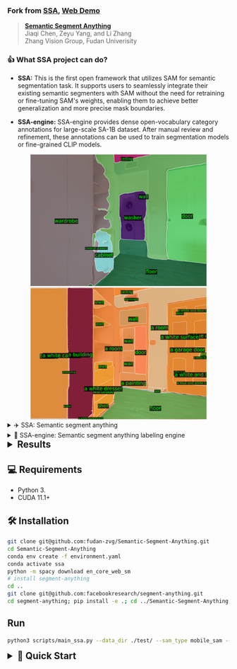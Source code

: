 
### Fork from [SSA](https://github.com/fudan-zvg/Semantic-Segment-Anything), [Web Demo](https://replicate.com/cjwbw/semantic-segment-anything)
> **[Semantic Segment Anything](https://github.com/fudan-zvg/Semantic-Segment-Anything)**  
> Jiaqi Chen, Zeyu Yang, and Li Zhang  
> Zhang Vision Group, Fudan Univerisity

### 👍 What SSA project can do?
- **SSA:** This is the first open framework that utilizes SAM for semantic segmentation task. It supports users to seamlessly integrate their existing semantic segmenters with SAM without the need for retraining or fine-tuning SAM's weights, enabling them to achieve better generalization and more precise mask boundaries.  

- **SSA-engine:** SSA-engine provides dense open-vocabulary category annotations for large-scale SA-1B dataset. After manual review and refinement, these annotations can be used to train segmentation models or fine-grained CLIP models.
<center class="half">
    <img src="./figures/hm3d.png_ssa.png" width="400"/>
    <img src="./figures/hm3d.png_ssa_engine.png" width="400"/>
</center>

<details>
<summary style="section-header">✈️ SSA: Semantic segment anything</summary>

![](./figures/SSA.png)
Before the introduction of SAM, most semantic segmentation application scenarios already had their own models. These models could provide rough category classifications for regions, but were blurry and imprecise at the edges, lacking accurate masks. To address this issue, we propose an open framework called SSA that leverages SAM to enhance the performance of existing models. Specifically, the original semantic segmentation models provide category predictions while the powerful SAM provides masks.

If you have already trained a semantic segmentation model on your dataset, you don't need to retrain a new SAM-based model for more accurate segmentation. Instead, you can continue to use the existing model as the Semantic branch. SAM's strong generalization and image segmentation abilities can improve the performance of the original model. It is worth noting that SSA is suitable for scenarios where the predicted mask boundaries by the original segmentor are not highly accurate. If the original model's segmentation is already very accurate, SSA may not provide a significant improvement.

SSA consists of two branches, Mask branch and Semantic branch, as well as a voting module that determines the category for each mask.
- **(I) Mask branch (blue).** SAM serves as the Mask branch and provides a set of masks with clear boundaries. 

- **(II) Semantic branch (purple).** This branch provides the category for each pixel, which is implemented by a semantic segmentor that users can customize in terms of the segmentor's architecture and the interested categories. The segmentor does not need to have highly detailed boundaries, but it should classify each region as accurately as possible.

- **(III) Semantic Voting module (red).** This module crops out the corresponding pixel categories based on the mask's position. The top-1 category among these pixel categories is considered as the classification result for that mask.
</details>

<details>
<summary style="section-header">🚄 SSA-engine: Semantic segment anything labeling engine</summary>
![](./figures/SSA_model.png)
SSA-engine is an automated annotation engine that serves as the initial semantic labeling for the SA-1B dataset. While human review and refinement may be required for more accurate labeling.
Thanks to the combined architecture of close-set segmentation and open-vocabulary segmentation, SSA-engine produces satisfactory labeling for most samples and has the capability to provide more detailed annotations using image caption method.

This tool fills the gap in SA-1B's limited fine-grained semantic labeling, while also significantly reducing the need for manual annotation and associated costs. 
It has the potential to serve as a foundation for training large-scale visual perception models and more fine-grained CLIP models.

The SSA-engine consists of three components:
- **(I) Close-set semantic segmentor (green).** Two close-set semantic segmentation models trained on COCO and ADE20K datasets respectively are used to segment the image and obtain rough category information. The predicted categories only include simple and basic categories to ensure that each mask receives a relevant label.
- **(II) Open-vocabulary classifier (blue).** An image captioning model is utilized to describe the cropped image patch corresponding to each mask. Nouns or phrases are then extracted as candidate open-vocabulary categories. This process provides more diverse category labels.
- **(III) Final decision module (orange).** The SSA-engine uses a Class proposal filter (_i.e._ a CLIP) to filter out the top-_k_ most reasonable predictions from the mixed class list. Finally, the Open-vocabulary Segmentor predicts the most suitable category within the mask region based on the top-_k_ classes and image patch.
</details>

<details>
<summary class="section-header">Results</summary>
All results were tested on a single NVIDIA A6000 GPU.

### 1. Inference time
| Dataset | model                        | Inference time per image (s) | Inference time per mask (s) |
|:--------|:-----------------------------|:-----------------------------|:----------------------------|
| SA-1B   | SSA (Close set)              | 1.149                        | 0.012                       |
| SA-1B   | SSA-engine (Open-vocabulary) | 33.333                       | 0.334                       |

### 2. Memory usage
#### SSA (with SAM)
| Dataset    | model      | GPU Memory (MB)        |
|:-----------|:-----------|:-----------------------|
| ADE20K     | SSA        | 8798                   |
| Cityscapes | SSA        | 19012                  |
#### SSA-engine
| Dataset    | model            | GPU Memory without SAM (MB) | GPU Memory with SAM (MB) |
|:-----------|:-----------------|:----------------------------|:-------------------------|
| SA-1B      | SSA-engine-small | 11914                       | 28024                    |
| SA-1B      | SSA-engine-base  | 14466                       | 30576                    |

### 3. Close-set semantic segmentation on ADE20K and Cityscapes dataset
For the sake of convenience, we utilized different versions of Segformer from [Hugging Face](https://huggingface.co/nvidia), 
which come with varying parameter sizes and accuracy levels (including B0, B2, and B5), 
to **simulate** semantic branches with less accurate masks.
The results show that when the accuracy of original Semantic branch is **NOT very high**, SSA can lead to an improvement in mIoU.

#### ADE20K
| Model | Semantic branch                                                                     | mIoU of Semantic branch | mIoU of SSA    |
|:------|:------------------------------------------------------------------------------------|:------------------------|:----------------------|
| SSA   | [Segformer-B0](https://huggingface.co/nvidia/segformer-b0-finetuned-ade-512-512)    | 31.78                   | 33.60                 |
| SSA   | [Segformer-B2](https://huggingface.co/nvidia/segformer-b2-finetuned-ade-512-512)    | 41.38                   | 42.92                 |
| SSA   | [Segformer-B5](https://huggingface.co/nvidia/segformer-b5-finetuned-ade-640-640)    | 45.92                   | 47.14                 |

#### Cityscapes
| Model | Semantic branch                                                                           | mIoU of Semantic branch | mIoU of SSA |
|:------|:------------------------------------------------------------------------------------------|:------------------------|:-------------------|
| SSA   | [Segformer-B0](https://huggingface.co/nvidia/segformer-b0-finetuned-cityscapes-1024-1024) | 52.52                   | 55.14              |
| SSA   | [Segformer-B2](https://huggingface.co/nvidia/segformer-b2-finetuned-cityscapes-1024-1024)                                                                          | 59.76                   | 62.25              |
| SSA   | [Segformer-B5](https://huggingface.co/nvidia/segformer-b5-finetuned-cityscapes-1024-1024) | 71.67                   | 72.99              |

Note that all Segformer checkpoint and data pipeline are sourced from [Hugging Face](https://huggingface.co/nvidia) released by NVIDIA, which shows lower mIoU compared to those on [official repository](https://github.com/NVlabs/SegFormer).
### 4. Cross-domain segmentation on Foggy Driving
We also evaluate the performance of SSA on the Foggy Drsiving dataset, with OneFormer as Semantic branch. 
The weight and data pipeline of OneFormer is sourced from [Hugging Face](https://huggingface.co/shi-labs/oneformer_cityscapes_swin_large).

| Model   | Training dataset | validation dataset | mIoU |
|:-------|:-----------------|:-------------------|:------|
| SSA   | Cityscapes       | Foggy Driving      | 55.61 |


## Examples
### Open-vocabulary prediction on SA-1B
![](./figures/sa_225091_class_name.png)
![](./figures/sa_225172_class_name.png)
![](./figures/sa_230745_class_name.png)
![](./figures/sa_227097_class_name.png)

- Addition example for Open-vocabulary annotations

![](./figures/SSA_open_vocab.png)

### Close-set semantic segmentation on Cityscapes
![](./figures/SSA_vis_cityscapes.png)

### Close-set semantic segmentation on ADE20K
![](./figures/SSA_vis_ade20k.png)

### Cross-domain segmentation on Foggy Driving
![](./figures/SSA_vis_foggy_driving.png)



</details>


## 💻 Requirements
- Python 3.
- CUDA 11.1+

## 🛠️ Installation
```bash
git clone git@github.com:fudan-zvg/Semantic-Segment-Anything.git
cd Semantic-Segment-Anything
conda env create -f environment.yaml
conda activate ssa
python -m spacy download en_core_web_sm
# install segment-anything
cd ..
git clone git@github.com:facebookresearch/segment-anything.git
cd segment-anything; pip install -e .; cd ../Semantic-Segment-Anything
```

## Run

```bash
python3 scripts/main_ssa.py --data_dir ./test/ --sam_type mobile_sam --world_size 1
```


<details>
<summary class="section-header"> 🚀 Quick Start </summary>

### 1. SSA
#### 1.1 Preparation
Dowload the ADE20K or Cityscapes dataset, and unzip them to the `data` folder.

**Folder sturcture:**
```none
├── Semantic-Segment-Anything
├── data
│   ├── ade
│   │   ├── ADEChallengeData2016
│   │   │   ├── images
│   │   │   │   ├── training
│   │   │   │   ├── validation
│   │   │   │   │   ├── ADE_val_00002000.jpg
│   │   │   │   │   ├── ...
│   │   │   │   ├── test
│   │   │   ├── annotations
│   │   │   │   ├── training
│   │   │   │   ├── validation
│   │   │   │   │   ├── ADE_val_00002000.png
│   │   │   │   │   ├── ...
│   ├── cityscapes
│   │   ├── leftImg8bit
│   │   │   ├── train
│   │   │   ├── val
│   │   │   │   ├── frankfurt
│   │   │   │   ├── lindau
│   │   │   │   ├── munster
│   │   │   │   │   ├── munster_000173_000019_leftImg8bit.png
│   │   ├── gtFine
│   │   │   ├── train
│   │   │   ├── val
│   │   │   │   ├── frankfurt
│   │   │   │   ├── lindau
│   │   │   │   ├── munster
│   │   │   │   │   ├── munster_000173_000019_gtFine_labelTrainIds.png
│   │   ├── ...
```

Dowload the checkpoint of SAM and put it to the `ckp` folder.
```bash
mkdir ckp && cd ckp
wget https://dl.fbaipublicfiles.com/segment_anything/sam_vit_h_4b8939.pth
cd ..
```
#### 1.2 SSA inference
Run our SSA on ADE20K with 8 GPUs:
```bash
python scripts/main_ssa.py --ckpt_path ./ckp/sam_vit_h_4b8939.pth --save_img --world_size 8 --dataset ade20k --data_dir data/ade20k/ADEChallengeData2016/images/validation/ --gt_path data/ade20k/ADEChallengeData2016/annotations/validation/ --out_dir output_ade20k
```

| model | infer time |
| ------ | ------ |
| original ssa | 11.3197181224823 |
| sam -> mobile sam | 7.x |

调整 generator 参数

```
    mask_branch_model = SamAutomaticMaskGenerator(
        model=model,
        # points_per_side=128 if args.dataset == 'foggy_driving' else 64,
        # # Foggy driving (zero-shot evaluate) is more challenging than other dataset, so we use a larger points_per_side
        # pred_iou_thresh=0.86,
        # stability_score_thresh=0.92,
        # crop_n_layers=1,
        # crop_n_points_downscale_factor=2,
        # min_mask_region_area=100,  # Requires open-cv to run post-processing
        output_mode='coco_rle',
    )
```

| model | infer time |
| ------ | ------ |
| original ssa | 1.357853651046753 |
| sam -> mobile sam | 0.9618301391601562 |




Run our SSA on Cityscapes with 8 GPUs:
```bash
python scripts/main_ssa.py --ckpt_path ./ckp/sam_vit_h_4b8939.pth --save_img --world_size 8 --dataset cityscapes --data_dir data/cityscapes/leftImg8bit/val/ --gt_path data/cityscapes/gtFine/val/ --out_dir output_cityscapes
```

Run our SSA on Foggy Driving with 8 GPUs:
```bash
python scripts/main_ssa.py --data_dir data/Foggy_Driving/leftImg8bit/test/ --ckpt_path ckp/sam_vit_h_4b8939.pth --out_dir output_foggy_driving --save_img --world_size 8 --dataset foggy_driving --eval --gt_path data/Foggy_Driving/gtFine/test/ --model oneformer
```
#### 1.3 SSA evaluation (after inference)
Get the evaluate result of ADE20K:
```bash
python scripts/evaluation.py --gt_path data/ade20k/ADEChallengeData2016/annotations/validation --result_path output_ade20k/ --dataset ade20k
```

Get the evaluate result of Cityscapes:
```bash
python scripts/evaluation.py --gt_path data/cityscapes/gtFine/val/ --result_path output_cityscapes/ --dataset cityscapes
```

Get the evaluate result of Foggy Driving:

```bash
# if you haven't downloaded the Foggy Driving dataset, you can run the following command to download it.
wget -P data https://data.vision.ee.ethz.ch/csakarid/shared/SFSU_synthetic/Downloads/Foggy_Driving.zip & unizp data/Foggy_Driving.zip -d data/

python scripts/evaluation.py --gt_path data/Foggy_Driving/gtFine/test/ --result_path output_foggy_driving/ --dataset foggy_driving
```
### 2. SSA-engine
#### Automatic annotation for your own dataset
Organize your dataset as follows:
```none
├── Semantic-Segment-Anything
├── data
│   ├── <The name of your dataset>
│   │   ├── img_name_1.jpg
│   │   ├── img_name_2.jpg
│   │   ├── ...
```
Run our SSA-engine-base with 8 GPUs (The GPU memory needed is dependent on the size of the input images):
```bash
python scripts/main_ssa_engine.py --data_dir=data/<The name of your dataset> --out_dir=output --world_size=8 --save_img --sam --ckpt_path=ckp/sam_vit_h_4b8939.pth
```

If you want to run the SSA-engine-small, you can use the following command  (add the `--light_mode` flag):
```bash
python scripts/main_ssa_engine.py --data_dir=data/<The name of your dataset> --out_dir=output --world_size=8 --save_img --sam --ckpt_path=ckp/sam_vit_h_4b8939.pth --light_mode
```
#### Automatic annotation for SA-1B
Download the [SA-1B](https://segment-anything.com/) dataset and unzip it to the `data/sa_1b` folder.  
Or you use your own dataset.

**Folder sturcture:**
```none
├── Semantic-Segment-Anything
├── data
│   ├── sa_1b
│   │   ├── sa_223775.jpg
│   │   ├── sa_223775.json
│   │   ├── ...
```
Run our SSA-engine-base with 8 GPUs:
```bash
python scripts/main_ssa_engine.py --data_dir=data/sa_1b --out_dir=output --world_size=8 --save_img
```
Run the SSA-engine-small with 8 GPUs (add the `--light_mode` flag):
```bash
python scripts/main_ssa_engine.py --data_dir=data/sa_1b --out_dir=output --world_size=8 --save_img --light_mode
```
For each mask, we add two new fields (e.g. 'class_name': 'face' and 'class_proposals': ['face', 'person', 'sun glasses']). The class name is the most likely category for the mask, and the class proposals are the top-_k_ most likely categories from Class proposal filter. _k_ is set to 3 by default.
```bash
{
    'bbox': [81, 21, 434, 666],
    'area': 128047,
    'segmentation': {
        'size': [1500, 2250],
        'counts': 'kYg38l[18oeN8mY14aeN5\\Z1>'
    }, 
    'predicted_iou': 0.9704002737998962,
    'point_coords': [[474.71875, 597.3125]],
    'crop_box': [0, 0, 1381, 1006],
    'id': 1229599471,
    'stability_score': 0.9598413705825806,
    'class_name': 'face',
    'class_proposals': ['face', 'person', 'sun glasses']
}
```

</details>




<style>
    .section-header {
        font-size: 1.5em;
        font-weight: bold;
        margin: 0;
    }




</style>